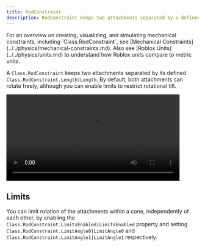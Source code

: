 ```yaml
---
title: RodConstraint
description: RodConstraint keeps two attachments separated by a defined length, with optional limits on rotational tilt.
---
```


<Alert severity="info">
For an overview on creating, visualizing, and simulating mechanical constraints, including `Class.RodConstraint`, see [Mechanical Constraints](../../physics/mechanical-constraints.md). Also see [Roblox&nbsp;Units](../../physics/units.md) to understand how Roblox units compare to metric units.
</Alert>

A `Class.RodConstraint` keeps two attachments separated by its defined `Class.RodConstraint.Length|Length`. By default, both attachments can rotate freely, although you can enable limits to restrict rotational tilt.

<video controls src="../../assets/physics/constraints/Rod-Demo.mp4" width="90%" alt="Demo video of RodConstraint"></video>

## Limits

You can limit rotation of the attachments within a cone, independently of each other, by enabling the `Class.RodConstraint.LimitsEnabled|LimitsEnabled` property and setting `Class.RodConstraint.LimitAngle0|LimitAngle0` and `Class.RodConstraint.LimitAngle1|LimitAngle1` respectively.
